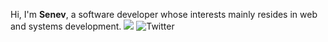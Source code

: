 Hi, I'm **Senev**, a software developer whose interests mainly resides in web and systems development.
<img src="https://github-profile-trophy.vercel.app/?username=senev3141" />
![Twitter](https://img.shields.io/twitter/follow/senev3141?style=social)

